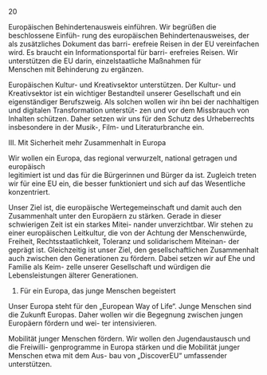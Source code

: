  
20 
 
Europäischen Behindertenausweis einführen. Wir begrüßen die beschlossene Einfüh-
rung des europäischen Behindertenausweises, der als zusätzliches Dokument das barri-
erefreie Reisen in der EU vereinfachen wird. Es braucht ein Informationsportal für barri-
erefreies Reisen. Wir unterstützen die EU darin, einzelstaatliche Maßnahmen für  
Menschen mit Behinderung zu ergänzen. 
 
Europäischen Kultur- und Kreativsektor unterstützen. Der Kultur- und Kreativsektor 
ist ein wichtiger Bestandteil unserer Gesellschaft und ein eigenständiger Berufszweig. 
Als solchen wollen wir ihn bei der nachhaltigen und digitalen Transformation unterstüt-
zen und vor dem Missbrauch von Inhalten schützen. Daher setzen wir uns für den Schutz 
des Urheberrechts insbesondere in der Musik-, Film- und Literaturbranche ein. 
 
 
III. Mit Sicherheit mehr Zusammenhalt in Europa 
 
Wir wollen ein Europa, das regional verwurzelt, national getragen und europäisch  
legitimiert ist und das für die Bürgerinnen und Bürger da ist. Zugleich treten wir für eine 
EU ein, die besser funktioniert und sich auf das Wesentliche konzentriert. 
 
Unser Ziel ist, die europäische Wertegemeinschaft und damit auch den Zusammenhalt 
unter den Europäern zu stärken. Gerade in dieser schwierigen Zeit ist ein starkes Mitei-
nander unverzichtbar. Wir stehen zu einer europäischen Leitkultur, die von der Achtung 
der Menschenwürde, Freiheit, Rechtsstaatlichkeit, Toleranz und solidarischem Miteinan-
der geprägt ist. Gleichzeitig ist unser Ziel, den gesellschaftlichen Zusammenhalt auch 
zwischen den Generationen zu fördern. Dabei setzen wir auf Ehe und Familie als Keim-
zelle unserer Gesellschaft und würdigen die Lebensleistungen älterer Generationen.  
 
1. Für ein Europa, das junge Menschen begeistert 
 
Unser Europa steht für den „European Way of Life“. Junge Menschen sind die Zukunft 
Europas. Daher wollen wir die Begegnung zwischen jungen Europäern fördern und wei-
ter intensivieren. 
 
Mobilität junger Menschen fördern. Wir wollen den Jugendaustausch und die Freiwilli-
genprogramme in Europa stärken und die Mobilität junger Menschen etwa mit dem Aus-
bau von „DiscoverEU“ umfassender unterstützen. 
